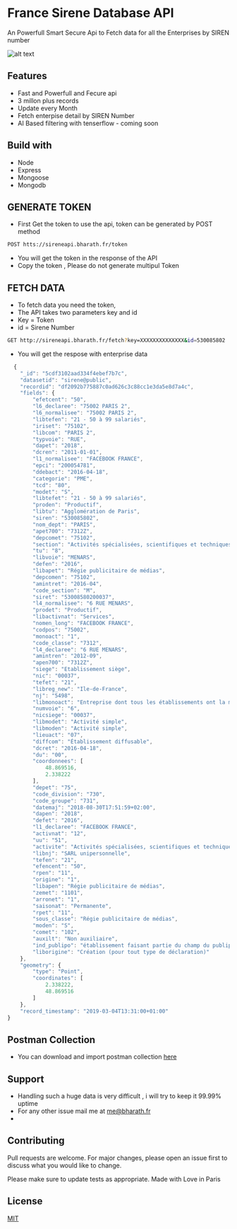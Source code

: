 # France Sirene Database API
An Powerfull Smart Secure Api to Fetch data for all the Enterprises by SIREN number

![alt text](https://bharath.fr/image25.png)

## Features
* Fast and Powerfull and Fecure api
* 3 millon plus records
* Update every Month
* Fetch enterpise detail by SIREN Number
* AI Based filtering with tenserflow - coming soon
 


## Build with 
* Node
* Express
* Mongoose
* Mongodb


## GENERATE TOKEN

* First Get the token to use the api, token can be generated by POST method
```bash
POST htts://sireneapi.bharath.fr/token
```
* You will get the token in the response of the API
* Copy the token , Please do not generate multipul Token

## FETCH DATA

* To fetch data you need the token, 
* The API takes two parameters key and id
* Key = Token
* id  = Sirene Number

```bash
GET http://sireneapi.bharath.fr/fetch?key=XXXXXXXXXXXXXX&id=530085802
```
* You will get the respose with enterprise data


```javascript
  {
    "_id": "5cdf3102aad334f4ebef7b7c",
    "datasetid": "sirene@public",
    "recordid": "df2092b775887c0ad626c3c88cc1e3da5e8d7a4c",
    "fields": {
        "efetcent": "50",
        "l6_declaree": "75002 PARIS 2",
        "l6_normalisee": "75002 PARIS 2",
        "libtefen": "21 - 50 à 99 salariés",
        "iriset": "75102",
        "libcom": "PARIS 2",
        "typvoie": "RUE",
        "dapet": "2018",
        "dcren": "2011-01-01",
        "l1_normalisee": "FACEBOOK FRANCE",
        "epci": "200054781",
        "ddebact": "2016-04-18",
        "categorie": "PME",
        "tcd": "80",
        "modet": "S",
        "libtefet": "21 - 50 à 99 salariés",
        "proden": "Productif",
        "libtu": "Agglomération de Paris",
        "siren": "530085802",
        "nom_dept": "PARIS",
        "apet700": "7312Z",
        "depcomet": "75102",
        "section": "Activités spécialisées, scientifiques et techniques",
        "tu": "8",
        "libvoie": "MENARS",
        "defen": "2016",
        "libapet": "Régie publicitaire de médias",
        "depcomen": "75102",
        "amintret": "2016-04",
        "code_section": "M",
        "siret": "53008580200037",
        "l4_normalisee": "6 RUE MENARS",
        "prodet": "Productif",
        "libactivnat": "Services",
        "nomen_long": "FACEBOOK FRANCE",
        "codpos": "75002",
        "monoact": "1",
        "code_classe": "7312",
        "l4_declaree": "6 RUE MENARS",
        "amintren": "2012-09",
        "apen700": "7312Z",
        "siege": "Etablissement siège",
        "nic": "00037",
        "tefet": "21",
        "libreg_new": "Ile-de-France",
        "nj": "5498",
        "libmonoact": "Entreprise dont tous les établissements ont la même activité principale",
        "numvoie": "6",
        "nicsiege": "00037",
        "libmodet": "Activité simple",
        "libmoden": "Activité simple",
        "lieuact": "07",
        "diffcom": "Établissement diffusable",
        "dcret": "2016-04-18",
        "du": "00",
        "coordonnees": [
            48.869516,
            2.338222
        ],
        "depet": "75",
        "code_division": "730",
        "code_groupe": "731",
        "datemaj": "2018-08-30T17:51:59+02:00",
        "dapen": "2018",
        "defet": "2016",
        "l1_declaree": "FACEBOOK FRANCE",
        "activnat": "12",
        "uu": "51",
        "activite": "Activités spécialisées, scientifiques et techniques / Régie publicitaire de médias",
        "libnj": "SARL unipersonnelle",
        "tefen": "21",
        "efencent": "50",
        "rpen": "11",
        "origine": "1",
        "libapen": "Régie publicitaire de médias",
        "zemet": "1101",
        "arronet": "1",
        "saisonat": "Permanente",
        "rpet": "11",
        "sous_classe": "Régie publicitaire de médias",
        "moden": "S",
        "comet": "102",
        "auxilt": "Non auxiliaire",
        "ind_publipo": "établissement faisant partie du champ du publipostage",
        "liborigine": "Création (pour tout type de déclaration)"
    },
    "geometry": {
        "type": "Point",
        "coordinates": [
            2.338222,
            48.869516
        ]
    },
    "record_timestamp": "2019-03-04T13:31:00+01:00"
}
```
## Postman Collection
* You can download and import postman collection [here](https://drive.google.com/file/d/19OjpPL9JN3O4lI7vOSaMTL1ZegaSM8Em/view?usp=sharing/)

## Support
* Handling such a huge data is very difficult , i will try to keep it 99.99% uptime
* For any other issue mail me at me@bharath.fr
* 

## Contributing
Pull requests are welcome. For major changes, please open an issue first to discuss what you would like to change.

Please make sure to update tests as appropriate.
Made with Love in Paris

## License
[MIT](https://choosealicense.com/licenses/mit/)
